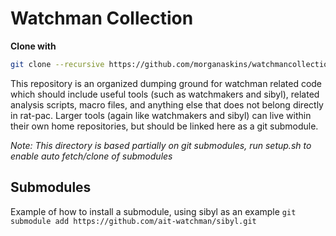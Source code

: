 Watchman Collection
===================

**Clone with**
```bash
git clone --recursive https://github.com/morganaskins/watchmancollection.git
```

This repository is an organized dumping ground for watchman related code which
should include useful tools (such as watchmakers and sibyl), related analysis
scripts, macro files, and anything else that does not belong directly in
rat-pac. Larger tools (again like watchmakers and sibyl) can live within their
own home repositories, but should be linked here as a git submodule.

_Note: This directory is based partially on git submodules, run setup.sh
to enable auto fetch/clone of submodules_

Submodules
----------
Example of how to install a submodule, using sibyl as an example
```git submodule add https://github.com/ait-watchman/sibyl.git```
